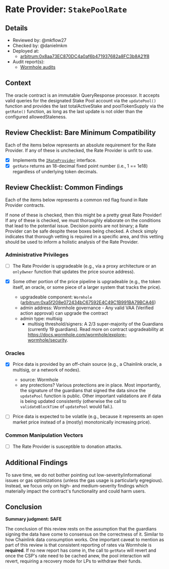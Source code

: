 # Rate Provider: `StakePoolRate`

## Details
- Reviewed by: @mkflow27
- Checked by: @danielmkm
- Deployed at:
    - [arbitrum:0x8aa73EC870DC4a0af6b471937682a8FC3b8A21f8](https://arbiscan.io/address/0x8aa73ec870dc4a0af6b471937682a8fc3b8a21f8#code)
- Audit report(s):
    - [Wormhole audits](https://github.com/wormhole-foundation/wormhole/blob/main/SECURITY.md#3rd-party-security-audits)

## Context
The oracle contract is an immutable QueryResponse processor. It accepts valid queries for the designated Stake Pool account via the `updatePool()` function and provides the last totalActiveStake and poolTokenSupply via the `getRate()` function, as long as the last update is not older than the configured allowedStaleness.


## Review Checklist: Bare Minimum Compatibility
Each of the items below represents an absolute requirement for the Rate Provider. If any of these is unchecked, the Rate Provider is unfit to use.

- [x] Implements the [`IRateProvider`](https://github.com/balancer/balancer-v2-monorepo/blob/bc3b3fee6e13e01d2efe610ed8118fdb74dfc1f2/pkg/interfaces/contracts/pool-utils/IRateProvider.sol) interface.
- [x] `getRate` returns an 18-decimal fixed point number (i.e., 1 == 1e18) regardless of underlying token decimals.

## Review Checklist: Common Findings
Each of the items below represents a common red flag found in Rate Provider contracts.

If none of these is checked, then this might be a pretty great Rate Provider! If any of these is checked, we must thoroughly elaborate on the conditions that lead to the potential issue. Decision points are not binary; a Rate Provider can be safe despite these boxes being checked. A check simply indicates that thorough vetting is required in a specific area, and this vetting should be used to inform a holistic analysis of the Rate Provider.

### Administrative Privileges
- [ ] The Rate Provider is upgradeable (e.g., via a proxy architecture or an `onlyOwner` function that updates the price source address).

- [x] Some other portion of the price pipeline is upgradeable (e.g., the token itself, an oracle, or some piece of a larger system that tracks the price).
    - upgradeable component: `Wormhole` ([arbitrum:0xa5f208e072434bC67592E4C49C1B991BA79BCA46](https://arbiscan.io/address/0xa5f208e072434bC67592E4C49C1B991BA79BCA46#code))
    - admin address: Wormhole governance - Any valid VAA (Verified action approval) can upgrade the contract
    - admin type: multisig 
        - multisig threshold/signers: A 2/3 super-majority of the Guardians (currently 19 guardians). Read more on contract upgradeability at https://docs.wormhole.com/wormhole/explore-wormhole/security.


### Oracles
- [x] Price data is provided by an off-chain source (e.g., a Chainlink oracle, a multisig, or a network of nodes).
    - source: Wormhole 
    - any protections? Various protections are in place. Most importantly, the signature of the guardians that signed the data since the `updatePool` function is public. Other important validations are if data is being updated consistently (otherwise the call to `validateBlockTime` of `updatePool` would fail.). 

- [ ] Price data is expected to be volatile (e.g., because it represents an open market price instead of a (mostly) monotonically increasing price).
### Common Manipulation Vectors
- [ ] The Rate Provider is susceptible to donation attacks.

## Additional Findings
To save time, we do not bother pointing out low-severity/informational issues or gas optimizations (unless the gas usage is particularly egregious). Instead, we focus only on high- and medium-severity findings which materially impact the contract's functionality and could harm users.


## Conclusion
**Summary judgment: SAFE**

The conclusion of this review rests on the assumption that the guardians signing the data have come to consensus on the correctness of it. Similar to how Chainlink data consumption works. One important caveat to mention as part of this review is that consistent reporting of rates via Wormhole is **required**. If no new report has come in, the call to `getRate` will revert and once the CSP's rate need to be cached anew, the pool interaction will revert, requiring a recovery mode for LPs to withdraw their funds.